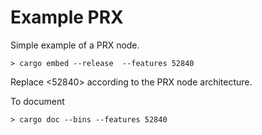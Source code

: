 # Example PRX

Simple example of a PRX node.

```
> cargo embed --release  --features 52840
```

Replace <52840> according to the PRX node architecture.

To document
```
> cargo doc --bins --features 52840
```
